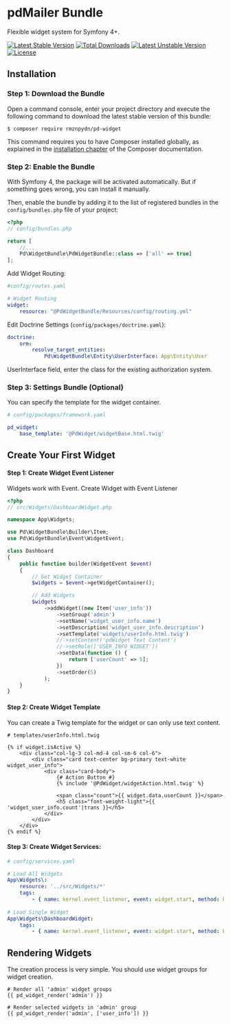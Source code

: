 # pdMailer Bundle
Flexible widget system for Symfony 4+. 

[![Latest Stable Version](https://poser.pugx.org/rmznpydn/pd-widget/v/stable)](https://packagist.org/packages/rmznpydn/pd-widget)
[![Total Downloads](https://poser.pugx.org/rmznpydn/pd-widget/downloads)](https://packagist.org/packages/rmznpydn/pd-widget)
[![Latest Unstable Version](https://poser.pugx.org/rmznpydn/pd-widget/v/unstable)](https://packagist.org/packages/rmznpydn/pd-widget)
[![License](https://poser.pugx.org/rmznpydn/pd-widget/license)](https://packagist.org/packages/rmznpydn/pd-widget)

Installation
---

### Step 1: Download the Bundle

Open a command console, enter your project directory and execute the
following command to download the latest stable version of this bundle:

```console
$ composer require rmznpydn/pd-widget
```

This command requires you to have Composer installed globally, as explained
in the [installation chapter](https://getcomposer.org/doc/00-intro.md)
of the Composer documentation.

### Step 2: Enable the Bundle

With Symfony 4, the package will be activated automatically. But if something goes wrong, you can install it manually.

Then, enable the bundle by adding it to the list of registered bundles
in the `config/bundles.php` file of your project:

```php
<?php
// config/bundles.php

return [
    //...
    Pd\WidgetBundle\PdWidgetBundle::class => ['all' => true]
];
```

Add Widget Routing:

```yaml
#config/routes.yaml

# Widget Routing
widget:
    resource: "@PdWidgetBundle/Resources/config/routing.yml"
```

Edit Doctrine Settings (`config/packages/doctrine.yaml`):

```yaml
doctrine:
    orm:
        resolve_target_entities:
            Pd\WidgetBundle\Entity\UserInterface: App\Entity\User
```

UserInterface field, enter the class for the existing authorization system.

### Step 3: Settings Bundle (Optional)
You can specify the template for the widget container.
```yaml
# config/packages/framework.yaml

pd_widget:
    base_template: '@PdWidget/widgetBase.html.twig'
```

Create Your First Widget
---

#### Step 1: Create Widget Event Listener

Widgets work with Event. Create Widget with Event Listener

```php
<?php
// src/Widgets/DashboardWidget.php

namespace App\Widgets;

use Pd\WidgetBundle\Builder\Item;
use Pd\WidgetBundle\Event\WidgetEvent;

class Dashboard
{
    public function builder(WidgetEvent $event)
    {
        // Get Widget Container
        $widgets = $event->getWidgetContainer();

        // Add Widgets
        $widgets
            ->addWidget((new Item('user_info'))
                ->setGroup('admin')
                ->setName('widget_user_info.name')
                ->setDescription('widget_user_info.description')
                ->setTemplate('widgets/userInfo.html.twig')
                //->setContent('pdWidget Text Content')
                //->setRole(['USER_INFO_WIDGET'])
                ->setData(function () {
                    return ['userCount' => 5];
                })
                ->setOrder(5)
            );
    }
}
```
#### Step 2: Create Widget Template
You can create a Twig template for the widget or can only use text content.
```twig
# templates/userInfo.html.twig

{% if widget.isActive %}
    <div class="col-lg-3 col-md-4 col-sm-6 col-6">
        <div class="card text-center bg-primary text-white widget_user_info">
            <div class="card-body">
                {# Action Button #}
                {% include '@PdWidget/widgetAction.html.twig' %}

                <span class="count">{{ widget.data.userCount }}</span>
                <h5 class="font-weight-light">{{ 'widget_user_info.count'|trans }}</h5>
            </div>
        </div>
    </div>
{% endif %}
```

#### Step 3: Create Widget Services:
```yaml
# config/services.yaml

# Load All Widgets
App\Widgets\:
    resource: '../src/Widgets/*'
    tags:
        - { name: kernel.event_listener, event: widget.start, method: builder }
        
# Load Single Widget
App\Widgets\DashboardWidget:
    tags:
        - { name: kernel.event_listener, event: widget.start, method: builder }
```

Rendering Widgets
---
The creation process is very simple. You should use widget groups for widget creation.

```twig
# Render all 'admin' widget groups
{{ pd_widget_render('admin') }}

# Render selected widgets in 'admin' group
{{ pd_widget_render('admin', ['user_info']) }}
```


